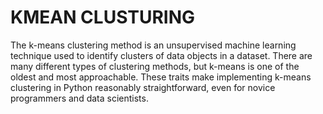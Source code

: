 # KMEAN CLUSTURING
The k-means clustering method is an unsupervised machine learning technique used to identify clusters of data objects in a dataset. There are many different types of clustering methods, but k-means is one of the oldest and most approachable. These traits make implementing k-means clustering in Python reasonably straightforward, even for novice programmers and data scientists.
